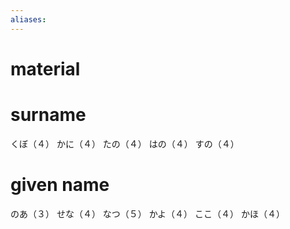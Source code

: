 ```yaml
---
aliases:
---
```

# material
# surname
くぼ（４）
かに（４）
たの（４）
はの（４）
すの（４）
# given name
のあ（３）
せな（４）
なつ（５）
かよ（４）
ここ（４）
かほ（４）